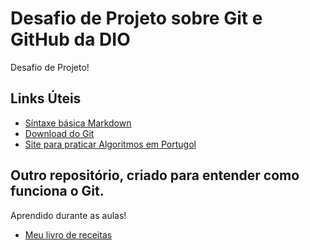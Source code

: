# Desafio de Projeto sobre Git e GitHub da DIO 

Desafio de Projeto!

## Links Úteis 
* [Síntaxe básica Markdown](https://www.markdownguide.org/basic-syntax/) 
* [Download do Git](https://git-scm.com/downloads)
* [Site para praticar Algoritmos em Portugol](https://dgadelha.github.io/Portugol-Webstudio/)

## Outro repositório, criado para entender como funciona o Git.
Aprendido durante as aulas!
* [Meu livro de receitas](https://github.com/KathleenFerreira18/livro-receitas) 

